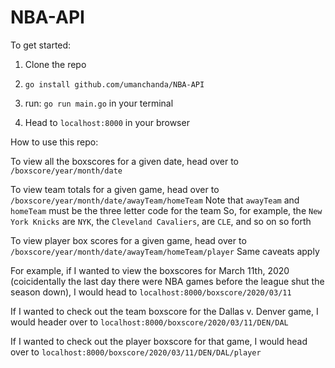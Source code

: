 # NBA-API

To get started:

1. Clone the repo

2. `go install github.com/umanchanda/NBA-API`

3. run: `go run main.go` in your terminal

4. Head to `localhost:8000` in your browser

How to use this repo:

To view all the boxscores for a given date, head over to `/boxscore/year/month/date`

To view team totals for a given game, head over to `/boxscore/year/month/date/awayTeam/homeTeam`
Note that `awayTeam` and `homeTeam` must be the three letter code for the team
So, for example, the `New York Knicks` are `NYK`, the `Cleveland Cavaliers`, are `CLE`, and so on so forth

To view player box scores for a given game, head over to `/boxscore/year/month/date/awayTeam/homeTeam/player`
Same caveats apply

For example, if I wanted to view the boxscores for March 11th, 2020 (coicidentally the last day there were NBA games before the league shut the season down), I would head to `localhost:8000/boxscore/2020/03/11`

If I wanted to check out the team boxscore for the Dallas v. Denver game, I would header over to `localhost:8000/boxscore/2020/03/11/DEN/DAL`

If I wanted to check out the player boxscore for that game, I would head over to `localhost:8000/boxscore/2020/03/11/DEN/DAL/player`
